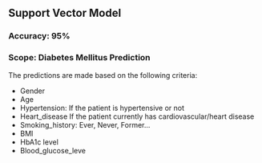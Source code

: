 ## Support Vector Model

### Accuracy: 95%

### Scope: Diabetes Mellitus Prediction

The predictions are made based on the following criteria:

* Gender
* Age
* Hypertension: If the patient is hypertensive or not
* Heart_disease If the patient currently has cardiovascular/heart disease
* Smoking_history: Ever, Never, Former...
* BMI
* HbA1c level
* Blood_glucose_leve
